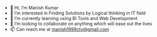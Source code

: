 - 👋 Hi, I’m Manish Kumar
- 👀 I’m interested in Finding Solutions by Logical thinking in IT field
- 🌱 I’m currently learning using BI Tools and Web Development
- 💞️ I’m looking to collaborate on anything which will ease out the lives
- 📫 Can reach me at manish1999ctv@gmail.com

<!---
Manish19k/Manish19k is a ✨ special ✨ repository because its `README.md` (this file) appears on your GitHub profile.
You can click the Preview link to take a look at your changes.
--->
